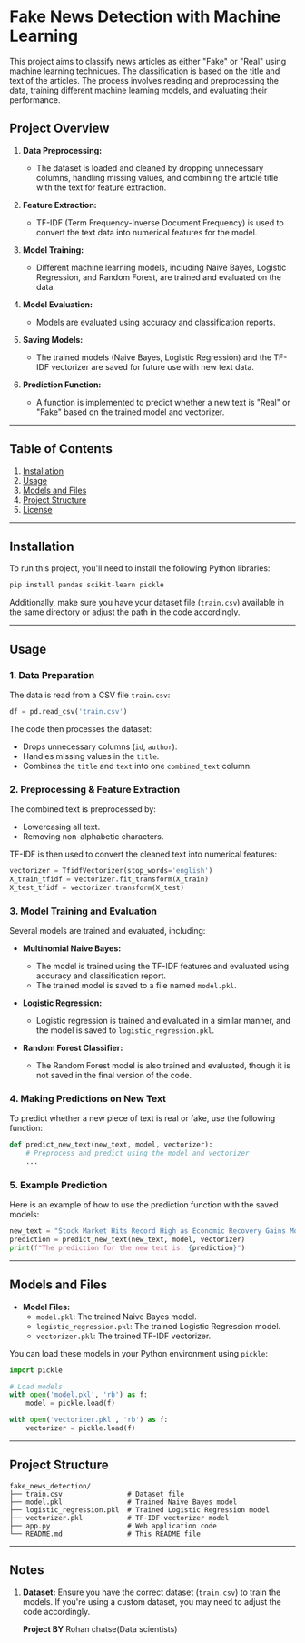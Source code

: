 
# Fake News Detection with Machine Learning

This project aims to classify news articles as either "Fake" or "Real" using machine learning techniques. The classification is based on the title and text of the articles. The process involves reading and preprocessing the data, training different machine learning models, and evaluating their performance.

## Project Overview

1. **Data Preprocessing:**  
   - The dataset is loaded and cleaned by dropping unnecessary columns, handling missing values, and combining the article title with the text for feature extraction.
   
2. **Feature Extraction:**  
   - TF-IDF (Term Frequency-Inverse Document Frequency) is used to convert the text data into numerical features for the model.

3. **Model Training:**  
   - Different machine learning models, including Naive Bayes, Logistic Regression, and Random Forest, are trained and evaluated on the data.

4. **Model Evaluation:**  
   - Models are evaluated using accuracy and classification reports.

5. **Saving Models:**  
   - The trained models (Naive Bayes, Logistic Regression) and the TF-IDF vectorizer are saved for future use with new text data.

6. **Prediction Function:**  
   - A function is implemented to predict whether a new text is "Real" or "Fake" based on the trained model and vectorizer.

---

## Table of Contents

1. [Installation](#installation)
2. [Usage](#usage)
3. [Models and Files](#models-and-files)
4. [Project Structure](#project-structure)
5. [License](#license)

---

## Installation

To run this project, you'll need to install the following Python libraries:

```bash
pip install pandas scikit-learn pickle
```

Additionally, make sure you have your dataset file (`train.csv`) available in the same directory or adjust the path in the code accordingly.

---

## Usage

### 1. Data Preparation

The data is read from a CSV file `train.csv`:

```python
df = pd.read_csv('train.csv')
```

The code then processes the dataset:
- Drops unnecessary columns (`id`, `author`).
- Handles missing values in the `title`.
- Combines the `title` and `text` into one `combined_text` column.

### 2. Preprocessing & Feature Extraction

The combined text is preprocessed by:
- Lowercasing all text.
- Removing non-alphabetic characters.

TF-IDF is then used to convert the cleaned text into numerical features:

```python
vectorizer = TfidfVectorizer(stop_words='english')
X_train_tfidf = vectorizer.fit_transform(X_train)
X_test_tfidf = vectorizer.transform(X_test)
```

### 3. Model Training and Evaluation

Several models are trained and evaluated, including:

- **Multinomial Naive Bayes:**
  - The model is trained using the TF-IDF features and evaluated using accuracy and classification report.
  - The trained model is saved to a file named `model.pkl`.

- **Logistic Regression:**
  - Logistic regression is trained and evaluated in a similar manner, and the model is saved to `logistic_regression.pkl`.

- **Random Forest Classifier:**
  - The Random Forest model is also trained and evaluated, though it is not saved in the final version of the code.

### 4. Making Predictions on New Text

To predict whether a new piece of text is real or fake, use the following function:

```python
def predict_new_text(new_text, model, vectorizer):
    # Preprocess and predict using the model and vectorizer
    ...
```

### 5. Example Prediction

Here is an example of how to use the prediction function with the saved models:

```python
new_text = "Stock Market Hits Record High as Economic Recovery Gains Momentum"
prediction = predict_new_text(new_text, model, vectorizer)
print(f"The prediction for the new text is: {prediction}")
```

---

## Models and Files

- **Model Files:**
  - `model.pkl`: The trained Naive Bayes model.
  - `logistic_regression.pkl`: The trained Logistic Regression model.
  - `vectorizer.pkl`: The trained TF-IDF vectorizer.

You can load these models in your Python environment using `pickle`:

```python
import pickle

# Load models
with open('model.pkl', 'rb') as f:
    model = pickle.load(f)

with open('vectorizer.pkl', 'rb') as f:
    vectorizer = pickle.load(f)
```

---

## Project Structure

```
fake_news_detection/
├── train.csv                # Dataset file
├── model.pkl                # Trained Naive Bayes model
├── logistic_regression.pkl  # Trained Logistic Regression model
├── vectorizer.pkl           # TF-IDF vectorizer model
├── app.py                   # Web application code
└── README.md                # This README file
```

---



## Notes


1. **Dataset:**
   Ensure you have the correct dataset (`train.csv`) to train the models. If you're using a custom dataset, you may need to adjust the code accordingly.

   **Project BY**
   Rohan chatse(Data scientists)

